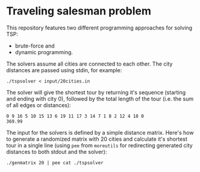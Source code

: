 Traveling salesman problem
===

This repository features two different programming approaches for solving TSP:
* brute-force and
* dynamic programming.

The solvers assume all cities are connected to each other. The city distances
are passed using stdin, for example:

    ./tspsolver < input/20cities.in

The solver will give the shortest tour by returning it's sequence (starting and
ending with city 0), followed by the total length of the tour (i.e. the sum of
all edges or distances):

    0 9 16 5 10 15 13 6 19 11 17 3 14 7 1 8 2 12 4 18 0
    369.99

The input for the solvers is defined by a simple distance matrix. Here's how to
generate a randomized matrix with 20 cities and calculate it's shortest tour in
a single line (using ```pee``` from ```moreutils``` for redirecting generated
city distances to both stdout and the solver):

    ./genmatrix 20 | pee cat ./tspsolver
